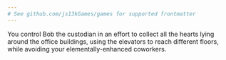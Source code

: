 ```yaml
---
# See github.com/js13kGames/games for supported frontmatter
---
```

You control Bob the custodian in an effort to collect all the hearts lying around the office buildings, using the elevators to reach different floors, while avoiding your elementally-enhanced coworkers.